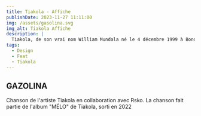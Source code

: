 ```yaml
---
title: Tiakola - Affiche
publishDate: 2023-11-27 11:11:00
img: /assets/gasolina.svg
img_alt: Tiakola Affiche
description: |
  Tiakola, de son vrai nom William Mundala né le 4 décembre 1999 à Bondy, est un rappeur et chanteur français, ancien membre du groupe 4Keus.
tags:
  - Design
  - Feat
  - Tiakola
---
```


## GAZOLINA

Chanson de l'artiste Tiakola en collaboration avec Rsko. La chanson fait partie de l'album "MÉLO" de Tiakola, sorti en 2022



